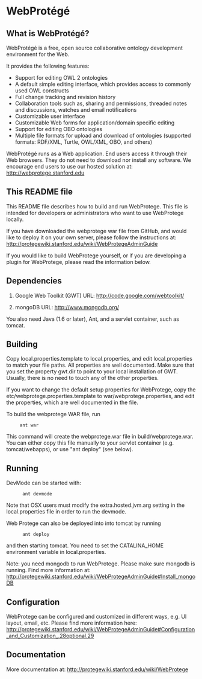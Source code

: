 WebProtégé
==========

What is WebProtégé?
-------------------

WebProtégé is a free, open source collaborative ontology development environment for the Web.

It provides the following features:
- Support for editing OWL 2 ontologies
- A default simple editing interface, which provides access to commonly used OWL constructs
- Full change tracking and revision history
- Collaboration tools such as, sharing and permissions, threaded notes and discussions, watches and email notifications
- Customizable user interface
- Customizable Web forms for application/domain specific editing
- Support for editing OBO ontologies
- Multiple file formats for upload and download of ontologies (supported formats: RDF/XML, Turtle, OWL/XML, OBO, and others)

WebProtégé runs as a Web application. End users access it through their Web browsers. 
They do not need to download nor install any software. We encourage end users to use our hosted solution at:
http://webprotege.stanford.edu 


This README file
----------------

This README file describes how to build and run WebProtege. This file is intended for developers or administrators
who want to use WebProtege locally. 

If you have downloaded the webprotege war file from GitHub, and would like to deploy it on your own server,
please follow the instructions at:
http://protegewiki.stanford.edu/wiki/WebProtegeAdminGuide

If you would like to build WebProtege yourself, or if you are developing a plugin
for WebProtege, please read the information below. 


Dependencies
------------

1)  Google Web Toolkit (GWT)
    URL: http://code.google.com/webtoolkit/
    
2)  mongoDB
    URL: http://www.mongodb.org/

You also need Java (1.6 or later), Ant, and a servlet container, such as tomcat.


Building
--------

Copy local.properties.template to local.properties, and edit local.properties to match your file paths.
All properties are well documented. Make sure that you set the property gwt.dir to point to your local installation 
of GWT. Usually, there is no need to touch any of the other properties.

If you want to change the default setup properties for WebProtege, copy the etc/webprotege.properties.template
to war/webprotege.properties, and edit the properties, which are well documented in the file.

To build the webprotege WAR file, run

         ant war
         
This command will create the webprotege.war file in build/webprotege.war. You can either copy this file manually to
your servlet container (e.g. tomcat/webapps), or use "ant deploy" (see below). 


Running
-------

DevMode can be started with: 

          ant devmode

Note that OSX users must modify the extra.hosted.jvm.arg setting in the local.properties file in order to run the devmode.

Web Protege can also be deployed into into tomcat by running 

          ant deploy

and then starting tomcat. You need to set the CATALINA_HOME environment variable in local.properties.

Note: you need mongodb to run WebProtege. Please make sure mongodb is running. Find more information at:
http://protegewiki.stanford.edu/wiki/WebProtegeAdminGuide#Install_mongoDB


Configuration
-------------

WebProtege can be configured and customized in different ways, e.g. UI layout, email, etc. Please find more information here:
http://protegewiki.stanford.edu/wiki/WebProtegeAdminGuide#Configuration_and_Customization_.28optional.29


Documentation
-------------
More documentation at: 
http://protegewiki.stanford.edu/wiki/WebProtege